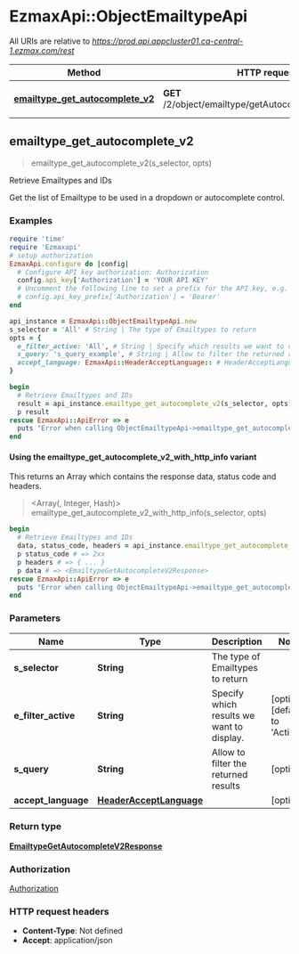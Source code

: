 # EzmaxApi::ObjectEmailtypeApi

All URIs are relative to *https://prod.api.appcluster01.ca-central-1.ezmax.com/rest*

| Method | HTTP request | Description |
| ------ | ------------ | ----------- |
| [**emailtype_get_autocomplete_v2**](ObjectEmailtypeApi.md#emailtype_get_autocomplete_v2) | **GET** /2/object/emailtype/getAutocomplete/{sSelector} | Retrieve Emailtypes and IDs |


## emailtype_get_autocomplete_v2

> <EmailtypeGetAutocompleteV2Response> emailtype_get_autocomplete_v2(s_selector, opts)

Retrieve Emailtypes and IDs

Get the list of Emailtype to be used in a dropdown or autocomplete control.

### Examples

```ruby
require 'time'
require 'Ezmaxapi'
# setup authorization
EzmaxApi.configure do |config|
  # Configure API key authorization: Authorization
  config.api_key['Authorization'] = 'YOUR API KEY'
  # Uncomment the following line to set a prefix for the API key, e.g. 'Bearer' (defaults to nil)
  # config.api_key_prefix['Authorization'] = 'Bearer'
end

api_instance = EzmaxApi::ObjectEmailtypeApi.new
s_selector = 'All' # String | The type of Emailtypes to return
opts = {
  e_filter_active: 'All', # String | Specify which results we want to display.
  s_query: 's_query_example', # String | Allow to filter the returned results
  accept_language: EzmaxApi::HeaderAcceptLanguage:: # HeaderAcceptLanguage | 
}

begin
  # Retrieve Emailtypes and IDs
  result = api_instance.emailtype_get_autocomplete_v2(s_selector, opts)
  p result
rescue EzmaxApi::ApiError => e
  puts "Error when calling ObjectEmailtypeApi->emailtype_get_autocomplete_v2: #{e}"
end
```

#### Using the emailtype_get_autocomplete_v2_with_http_info variant

This returns an Array which contains the response data, status code and headers.

> <Array(<EmailtypeGetAutocompleteV2Response>, Integer, Hash)> emailtype_get_autocomplete_v2_with_http_info(s_selector, opts)

```ruby
begin
  # Retrieve Emailtypes and IDs
  data, status_code, headers = api_instance.emailtype_get_autocomplete_v2_with_http_info(s_selector, opts)
  p status_code # => 2xx
  p headers # => { ... }
  p data # => <EmailtypeGetAutocompleteV2Response>
rescue EzmaxApi::ApiError => e
  puts "Error when calling ObjectEmailtypeApi->emailtype_get_autocomplete_v2_with_http_info: #{e}"
end
```

### Parameters

| Name | Type | Description | Notes |
| ---- | ---- | ----------- | ----- |
| **s_selector** | **String** | The type of Emailtypes to return |  |
| **e_filter_active** | **String** | Specify which results we want to display. | [optional][default to &#39;Active&#39;] |
| **s_query** | **String** | Allow to filter the returned results | [optional] |
| **accept_language** | [**HeaderAcceptLanguage**](.md) |  | [optional] |

### Return type

[**EmailtypeGetAutocompleteV2Response**](EmailtypeGetAutocompleteV2Response.md)

### Authorization

[Authorization](../README.md#Authorization)

### HTTP request headers

- **Content-Type**: Not defined
- **Accept**: application/json

